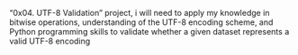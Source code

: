  “0x04. UTF-8 Validation” project, i will need to apply my knowledge in bitwise operations, understanding of the UTF-8 encoding scheme, and Python programming skills to validate whether a given dataset represents a valid UTF-8 encoding
